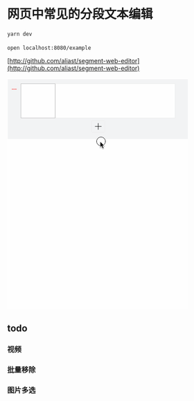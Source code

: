# 网页中常见的分段文本编辑

```shell
yarn dev

open localhost:8080/example

```

[http://github.com/aliast/segment-web-editor](http://github.com/aliast/segment-web-editor)

![](p.gif)


## todo 


### 视频

### 批量移除

### 图片多选
